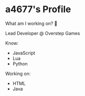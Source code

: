 # a4677's Profile

What am I working on? :eyes:

Lead Developer @ Overstep Games

Know:
- JavaScript
- Lua
- Python

Working on:
- HTML
- Java